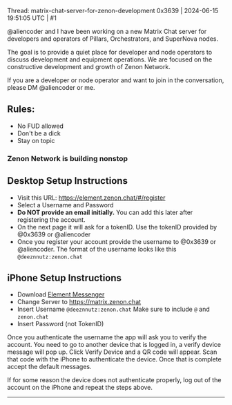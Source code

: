 Thread: matrix-chat-server-for-zenon-development
0x3639 | 2024-06-15 19:51:05 UTC | #1

@aliencoder and I have been working on a new Matrix Chat server for developers and operators of Pillars, Orchestrators, and SuperNova nodes.  

The goal is to provide a quiet place for developer and node operators to discuss development and equipment operations.  We are focused on the constructive development and growth of Zenon Network.  

If you are a developer or node operator and want to join in the conversation, please DM @aliencoder or me.  

## Rules: 
- No FUD allowed
- Don't be a dick
- Stay on topic

### Zenon Network is building nonstop

## Desktop Setup Instructions
- Visit this URL: https://element.zenon.chat/#/register
- Select a Username and Password
- **Do NOT provide an email initially.**  You can add this later after registering the account.  
- On the next page it will ask for a tokenID.  Use the tokenID provided by @0x3639 or @aliencoder 
- Once you register your account provide the username to @0x3639 or @aliencoder.  The format of the username looks like this `@deeznnutz:zenon.chat`

## iPhone Setup Instructions

- Download [Element Messenger](https://apps.apple.com/us/app/element-messenger/id1083446067)
- Change Server to https://matrix.zenon.chat
- Insert Username `@deeznnutz:zenon.chat` Make sure to include `@` and `zenon.chat`
- Insert Password (not TokenID)

Once you authenticate the username the app will ask you to verify the account.  You need to go to another device that is logged in, a verify device message will pop up.  Click Verify Device and a QR code will appear.  Scan that code with the iPhone to authenticate the device.  Once that is complete accept the default messages.  

If for some reason the device does not authenticate properly, log out of the account on the iPhone and repeat the steps above.

-------------------------

